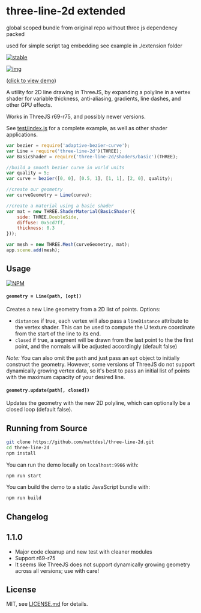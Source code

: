 # three-line-2d extended

global scoped bundle from original repo without three js dependency packed

used for simple script tag embedding see example in ./extension folder


[![stable](http://badges.github.io/stability-badges/dist/stable.svg)](http://github.com/badges/stability-badges)

[![img](http://i.imgur.com/7yGGXdd.png)](http://mattdesl.github.io/three-line-2d/)

([click to view demo](http://mattdesl.github.io/three-line-2d/))

A utility for 2D line drawing in ThreeJS, by expanding a polyline in a vertex shader for variable thickness, anti-aliasing, gradients, line dashes, and other GPU effects.

Works in ThreeJS r69-r75, and possibly newer versions.

See [test/index.js](test/index.js) for a complete example, as well as other shader applications. 

```js
var bezier = require('adaptive-bezier-curve');
var Line = require('three-line-2d')(THREE);
var BasicShader = require('three-line-2d/shaders/basic')(THREE);

//build a smooth bezier curve in world units
var quality = 5;
var curve = bezier([0, 0], [0.5, 1], [1, 1], [2, 0], quality);

//create our geometry
var curveGeometry = Line(curve);

//create a material using a basic shader
var mat = new THREE.ShaderMaterial(BasicShader({
    side: THREE.DoubleSide,
    diffuse: 0x5cd7ff,
    thickness: 0.3
}));

var mesh = new THREE.Mesh(curveGeometry, mat);
app.scene.add(mesh);
```

## Usage

[![NPM](https://nodei.co/npm/three-line-2d.png)](https://nodei.co/npm/three-line-2d/)

#### `geometry = Line(path, [opt])`

Creates a new Line geometry from a 2D list of points. Options:

- `distances` if true, each vertex will also pass a `lineDistance` attribute to the vertex shader. This can be used to compute the U texture coordinate from the start of the line to its end.
- `closed` if true, a segment will be drawn from the last point to the the first point, and the normals will be adjusted accordingly (default false)

*Note:* You can also omit the `path` and just pass an `opt` object to initially construct the geometry. However, some versions of ThreeJS do not support dynamically growing vertex data, so it's best to pass an initial list of points with the maximum capacity of your desired line.

#### `geometry.update(path[, closed])`

Updates the geometry with the new 2D polyline, which can optionally be a closed loop (default false).

## Running from Source

```sh
git clone https://github.com/mattdesl/three-line-2d.git
cd three-line-2d
npm install
```

You can run the demo locally on `localhost:9966` with:

```sh
npm run start
```

You can build the demo to a static JavaScript bundle with:

```sh
npm run build
```

## Changelog

## 1.1.0

- Major code cleanup and new test with cleaner modules
- Support r69-r75
- It seems like ThreeJS does not support dynamically growing geometry across all versions; use with care!

## License

MIT, see [LICENSE.md](http://github.com/mattdesl/three-line-2d/blob/master/LICENSE.md) for details.
